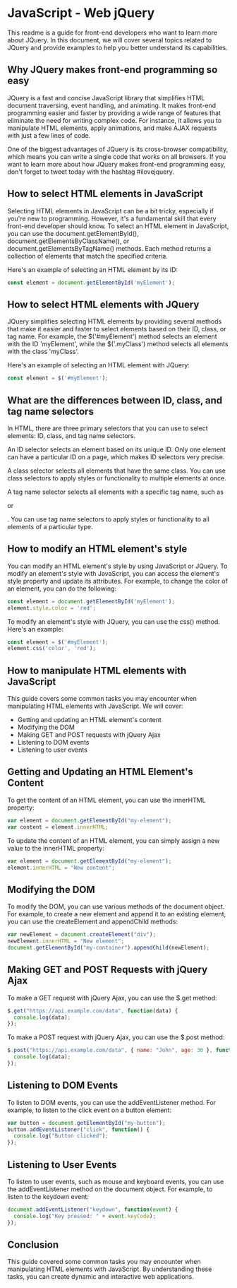 # JavaScript - Web jQuery

This readme is a guide for front-end developers who want to learn more about JQuery. In this document, we will cover several topics related to JQuery and provide examples to help you better understand its capabilities.

## Why JQuery makes front-end programming so easy
JQuery is a fast and concise JavaScript library that simplifies HTML document traversing, event handling, and animating. It makes front-end programming easier and faster by providing a wide range of features that eliminate the need for writing complex code. For instance, it allows you to manipulate HTML elements, apply animations, and make AJAX requests with just a few lines of code.

One of the biggest advantages of JQuery is its cross-browser compatibility, which means you can write a single code that works on all browsers. If you want to learn more about how JQuery makes front-end programming easy, don't forget to tweet today with the hashtag #ilovejquery.

## How to select HTML elements in JavaScript
Selecting HTML elements in JavaScript can be a bit tricky, especially if you're new to programming. However, it's a fundamental skill that every front-end developer should know. To select an HTML element in JavaScript, you can use the document.getElementById(), document.getElementsByClassName(), or document.getElementsByTagName() methods. Each method returns a collection of elements that match the specified criteria.

Here's an example of selecting an HTML element by its ID:
```javascript
const element = document.getElementById('myElement');
```
## How to select HTML elements with JQuery
JQuery simplifies selecting HTML elements by providing several methods that make it easier and faster to select elements based on their ID, class, or tag name. For example, the $('#myElement') method selects an element with the ID 'myElement', while the $('.myClass') method selects all elements with the class 'myClass'.

Here's an example of selecting an HTML element with JQuery:
```javascript
const element = $('#myElement');
```
## What are the differences between ID, class, and tag name selectors
In HTML, there are three primary selectors that you can use to select elements: ID, class, and tag name selectors.

An ID selector selects an element based on its unique ID. Only one element can have a particular ID on a page, which makes ID selectors very precise.

A class selector selects all elements that have the same class. You can use class selectors to apply styles or functionality to multiple elements at once.

A tag name selector selects all elements with a specific tag name, such as <div> or <p>. You can use tag name selectors to apply styles or functionality to all elements of a particular type.
## How to modify an HTML element's style
You can modify an HTML element's style by using JavaScript or JQuery. To modify an element's style with JavaScript, you can access the element's style property and update its attributes. For example, to change the color of an element, you can do the following:
```javascript
const element = document.getElementById('myElement');
element.style.color = 'red';
```
To modify an element's style with JQuery, you can use the css() method. Here's an example:
```javascript
const element = $('#myElement');
element.css('color', 'red');
```
## How to manipulate HTML elements with JavaScript
This guide covers some common tasks you may encounter when manipulating HTML elements with JavaScript. We will cover:

- Getting and updating an HTML element's content
- Modifying the DOM
- Making GET and POST requests with jQuery Ajax
- Listening to DOM events
- Listening to user events

## Getting and Updating an HTML Element's Content
To get the content of an HTML element, you can use the innerHTML property:
```javascript
var element = document.getElementById("my-element");
var content = element.innerHTML;
```
To update the content of an HTML element, you can simply assign a new value to the innerHTML property:

```javascript
var element = document.getElementById("my-element");
element.innerHTML = "New content";
```
## Modifying the DOM
To modify the DOM, you can use various methods of the document object. For example, to create a new element and append it to an existing element, you can use the createElement and appendChild methods:
```javascript
var newElement = document.createElement("div");
newElement.innerHTML = "New element";
document.getElementById("my-container").appendChild(newElement);
```
## Making GET and POST Requests with jQuery Ajax
To make a GET request with jQuery Ajax, you can use the $.get method:
```javascript
$.get("https://api.example.com/data", function(data) {
  console.log(data);
});
```
To make a POST request with jQuery Ajax, you can use the $.post method:
```javascript
$.post("https://api.example.com/data", { name: "John", age: 30 }, function(data) {
  console.log(data);
});
```
## Listening to DOM Events
To listen to DOM events, you can use the addEventListener method. For example, to listen to the click event on a button element:
```javascript
var button = document.getElementById("my-button");
button.addEventListener("click", function() {
  console.log("Button clicked");
});
```
## Listening to User Events
To listen to user events, such as mouse and keyboard events, you can use the addEventListener method on the document object. For example, to listen to the keydown event:
```javascript
document.addEventListener("keydown", function(event) {
  console.log("Key pressed: " + event.keyCode);
});
```
## Conclusion
This guide covered some common tasks you may encounter when manipulating HTML elements with JavaScript. By understanding these tasks, you can create dynamic and interactive web applications.

